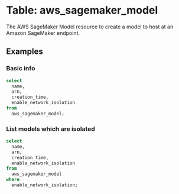 # Table: aws_sagemaker_model

The AWS SageMaker Model resource to create a model to host at an Amazon SageMaker endpoint.

## Examples

### Basic info

```sql
select
  name,
  arn,
  creation_time,
  enable_network_isolation
from
  aws_sagemaker_model;
```

### List models which are isolated

```sql
select
  name,
  arn,
  creation_time,
  enable_network_isolation
from
  aws_sagemaker_model
where
  enable_network_isolation;
```
